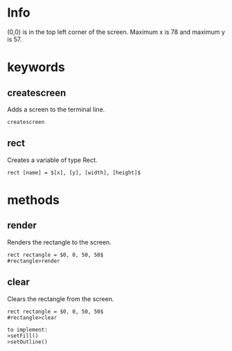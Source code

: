 # Info
(0,0) is in the top left corner of the screen. Maximum x is 78 and maximum y is 57.
# keywords
## createscreen
Adds a screen to the terminal line.
```
createscreen
```
## rect
Creates a variable of type Rect.
```
rect [name] = $[x], [y], [width], [height]$
```
# methods
## render
Renders the rectangle to the screen.
```
rect rectangle = $0, 0, 50, 50$
#rectangle>render
```
## clear
Clears the rectangle from the screen.
```
rect rectangle = $0, 0, 50, 50$
#rectangle>clear
```


```
to implement:
>setFill()
>setOutline()
```
